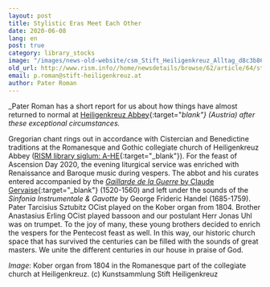 ```yaml
---
layout: post
title: Stylistic Eras Meet Each Other
date: 2020-06-08
lang: en
post: true
category: library_stocks
image: "/images/news-old-website/csm_Stift_Heiligenkreuz_Alltag_d8c3b86cb2.jpg"
old_url: http://www.rism.info//home/newsdetails/browse/62/article/64/stylistic-eras-meet-each-other.html
email: p.roman@stift-heiligenkreuz.at
author: Pater Roman
---
```


_Pater Roman has a short report for us about how things have almost returned to normal at [Heiligenkreuz Abbey](http://www.stift-heiligenkreuz-sammlungen.at/){:target="_blank"} (Austria) after these exceptional circumstances._

Gregorian chant rings out in accordance with Cistercian and Benedictine traditions at the Romanesque and Gothic collegiate church of Heiligenkreuz Abbey ([RISM library siglum: A-HE](https://opac.rism.info/search?View=rism&siglum=A-HE&Language=en){:target="_blank"}). For the feast of Ascension Day 2020, the evening liturgical service was enriched with Renaissance and Baroque music during vespers. The abbot and his curates entered accompanied by the [_Gaillarde de la Guerre_ by Claude Gervaise](https://opac.rism.info/search?id=990020867&View=rism&Language=en){:target="_blank"} (1520-1560) and left under the sounds of the _Sinfonia Instrumentale & Gavotte_ by George Frideric Handel (1685-1759). Pater Tarcisius Sztubitz OCist played on the Kober organ from 1804. Brother Anastasius Erling OCist played bassoon and our postulant Herr Jonas Uhl was on trumpet. To the joy of many, these young brothers decided to enrich the vespers for the Pentecost feast as well. In this way, our historic church space that has survived the centuries can be filled with the sounds of great masters. We unite the different centuries in our house in praise of God.

_Image_: Kober organ from 1804 in the Romanesque part of the collegiate church at Heiligenkreuz. (c) Kunstsammlung Stift Heiligenkreuz


